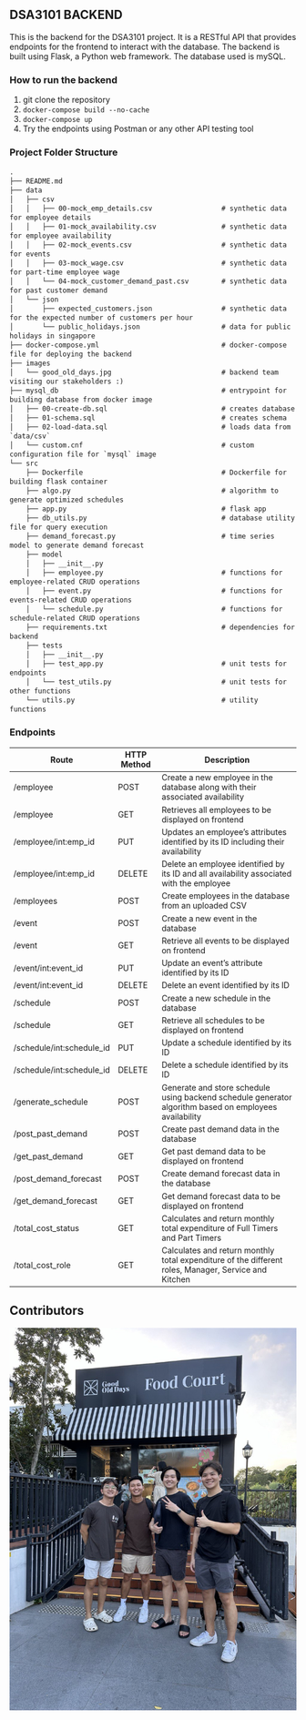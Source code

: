 ## DSA3101 BACKEND
This is the backend for the DSA3101 project. It is a RESTful API that provides endpoints for the frontend to interact with the database. The backend is built using Flask, a Python web framework. The database used is mySQL.

### How to run the backend
1. git clone the repository
2. `docker-compose build --no-cache`
3. `docker-compose up`
4. Try the endpoints using Postman or any other API testing tool

### Project Folder Structure
```plaintext
.
├── README.md
├── data
│   ├── csv
│   │   ├── 00-mock_emp_details.csv                 # synthetic data for employee details
│   │   ├── 01-mock_availability.csv                # synthetic data for employee availability
│   │   ├── 02-mock_events.csv                      # synthetic data for events 
│   │   ├── 03-mock_wage.csv                        # synthetic data for part-time employee wage
│   │   └── 04-mock_customer_demand_past.csv        # synthetic data for past customer demand 
│   └── json
│       ├── expected_customers.json                 # synthetic data for the expected number of customers per hour
│       └── public_holidays.json                    # data for public holidays in singapore
├── docker-compose.yml                              # docker-compose file for deploying the backend
├── images
│   └── good_old_days.jpg                           # backend team visiting our stakeholders :) 
├── mysql_db                                        # entrypoint for building database from docker image
│   ├── 00-create-db.sql                            # creates database
│   ├── 01-schema.sql                               # creates schema
│   ├── 02-load-data.sql                            # loads data from `data/csv`
│   └── custom.cnf                                  # custom configuration file for `mysql` image
└── src
    ├── Dockerfile                                  # Dockerfile for building flask container
    ├── algo.py                                     # algorithm to generate optimized schedules
    ├── app.py                                      # flask app
    ├── db_utils.py                                 # database utility file for query execution
    ├── demand_forecast.py                          # time series model to generate demand forecast
    ├── model
    │   ├── __init__.py
    │   ├── employee.py                             # functions for employee-related CRUD operations
    │   ├── event.py                                # functions for events-related CRUD operations
    │   └── schedule.py                             # functions for schedule-related CRUD operations
    ├── requirements.txt                            # dependencies for backend
    ├── tests
    │   ├── __init__.py
    │   ├── test_app.py                             # unit tests for endpoints
    │   └── test_utils.py                           # unit tests for other functions
    └── utils.py                                    # utility functions 
```


### Endpoints
| Route              | HTTP Method | Description                                                                                               |
|--------------------|-------------|-----------------------------------------------------------------------------------------------------------|
| /employee          | POST        | Create a new employee in the database along with their associated availability                           |
| /employee          | GET         | Retrieves all employees to be displayed on frontend                                                      |
| /employee/int:emp_id | PUT        | Updates an employee’s attributes identified by its ID including their availability                        |
| /employee/int:emp_id | DELETE     | Delete an employee identified by its ID and all availability associated with the employee                |
| /employees         | POST        | Create employees in the database from an uploaded CSV                                                    |
| /event             | POST        | Create a new event in the database                                                                        |
| /event             | GET         | Retrieve all events to be displayed on frontend                                                          |
| /event/int:event_id | PUT        | Update an event’s attribute identified by its ID                                                          |
| /event/int:event_id | DELETE     | Delete an event identified by its ID                                                                      |
| /schedule          | POST        | Create a new schedule in the database                                                                     |
| /schedule          | GET         | Retrieve all schedules to be displayed on frontend                                                        |
| /schedule/int:schedule_id | PUT   | Update a schedule identified by its ID                                                                     |
| /schedule/int:schedule_id | DELETE| Delete a schedule identified by its  ID                                                                    |
| /generate_schedule | POST        | Generate and store schedule using backend schedule generator algorithm based on employees availability |
| /post_past_demand  | POST        | Create past demand data in the database                                                                   |
| /get_past_demand   | GET         | Get past demand data to be displayed on frontend                                                         |
| /post_demand_forecast | POST     | Create demand forecast data in the database                                                               |
| /get_demand_forecast  | GET      | Get demand forecast data to be displayed on frontend                                                      |
| /total_cost_status | GET         | Calculates and return monthly total expenditure of Full Timers and Part Timers                             |
| /total_cost_role   | GET         | Calculates and return monthly total expenditure of the different roles, Manager, Service and Kitchen     |


## Contributors
![BACKEND TEAM](images/good_old_days.jpg)
